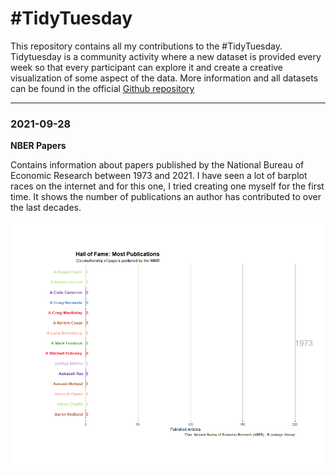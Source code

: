 # \#TidyTuesday

This repository contains all my contributions to the #TidyTuesday. Tidytuesday is a community activity where a new dataset is provided every week so that every participant can explore it and create a creative visualization of some aspect of the data. More information and all datasets can be found in the official [Github repository](https://github.com/rfordatascience/tidytuesday/)

***

### 2021-09-28
**NBER Papers**

Contains information about papers published by the National Bureau of Economic Research between 1973 and 2021. I have seen a lot of barplot races on the internet and for this one, I tried creating one myself for the first time. It shows the number of publications an author has contributed to over the last decades.

![Gif from TidyTuesday 2021-09-28](2021-09-28/NBER_barbplotrace_2.gif)
